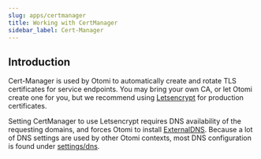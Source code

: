 ```yaml
---
slug: apps/certmanager
title: Working with CertManager
sidebar_label: Cert-Manager
---
```


## Introduction

Cert-Manager is used by Otomi to automatically create and rotate TLS certificates for service endpoints. You may bring your own CA, or let Otomi create one for you, but we recommend using [Letsencrypt](https://letsencrypt.org) for production certificates.

Setting CertManager to use Letsencrypt requires DNS availability of the requesting domains, and forces Otomi to install [ExternalDNS](external-dns). Because a lot of DNS settings are used by other Otomi contexts, most DNS configuration is found under [settings/dns](/docs/console/settings#dns).
